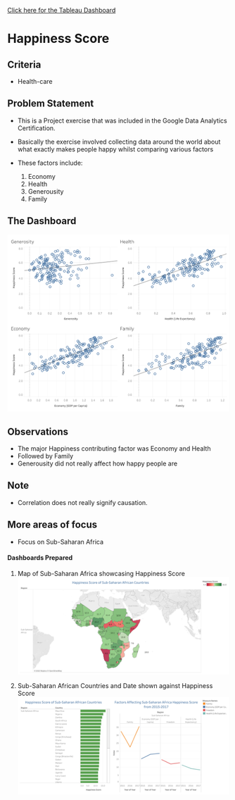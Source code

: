 [Click here for the Tableau Dashboard](https://public.tableau.com/app/profile/moses.gwaza/viz/MyWorldHappinessDemo2_16423831622180/Dashboard2)

# Happiness Score

## Criteria

- Health-care

## Problem Statement

- This is a Project exercise that was included in the Google Data Analytics Certification.
- Basically the exercise involved collecting data around the world about what exactly makes people happy whilst comparing various factors
- These factors include:

  1. Economy
  2. Health
  3. Generousity
  4. Family
 
 ## The Dashboard
 ![alt img](https://github.com/M-Gwaza/Healthcare-Projects/blob/main/Projects/Happiness%20Score/Dashboard%202.png)
 
 ## Observations 
 
 -  The major Happiness contributing factor was Economy and Health
 -  Followed by Family
 -  Generousity did not really affect how happy people are


## Note

- Correlation does not really signify causation.

## More areas of focus

- Focus on Sub-Saharan Africa

#### Dashboards Prepared

1. Map of Sub-Saharan Africa showcasing Happiness Score
![alt img](https://github.com/M-Gwaza/Healthcare-Projects/blob/main/Projects/Happiness%20Score/Sub-Saharan%20Map%20Dashboard.png)

2. Sub-Saharan African Countries and Date shown against Happiness Score
![alt img](https://github.com/M-Gwaza/Healthcare-Projects/blob/main/Projects/Happiness%20Score/Sub-Saharan%20Happiness%20Factors%20Dashboard%20(1).png)
